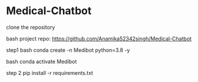 # Medical-Chatbot


clone the repository

bash
 project repo: https://github.com/Anamika52342singh/Medical-Chatbot

 step1
 bash
 conda create -n Medibot python=3.8 -y


 bash
 conda activate Medibot
  

  step 2
  pip install -r requirements.txt